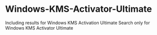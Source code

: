 # Windows-KMS-Activator-Ultimate
Including results for Windows KMS Activation Ultimate Search only for Windows KMS Activator Ultimate
